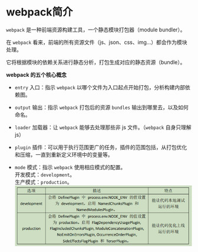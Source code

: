 # webpack简介

`webpack` 是一种前端资源构建工具，一个静态模块打包器（module bundler）。

在 `webpack` 看来，前端的所有资源文件（js、json、css、img...）都会作为模块处理。

它将根据模块的依赖关系进行静态分析，打包生成对应的静态资源（bundle）。

**webpack 的五个核心概念**

- `entry` 入口：指示 `webpack` 以哪个文件为入口起点开始打包，分析构建内部依赖图。

- `output` 输出：指示 `webpack` 打包后的资源 `bundles` 输出到哪里去，以及如何命名。

- `loader` 加载器：让 `webpack` 能够去处理那些非 js 文件。（`webpack` 自身只理解 js）

- `plugin` 插件：可以用于执行范围更广的任务，插件的范围包括，从打包优化和压缩，一直到重新定义环境中的变量等。

- `mode` 模式：指示 `webpack` 使用相应模式的配置。  
开发模式：`development`。  
生产模式：`production`。
![mode模式](./img/mode.png)
